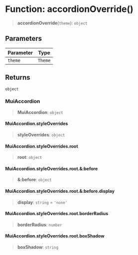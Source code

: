 # Function: accordionOverride()

> **accordionOverride**(`theme`): `object`

## Parameters

| Parameter | Type |
| ------ | ------ |
| `theme` | `Theme` |

## Returns

`object`

### MuiAccordion

> **MuiAccordion**: `object`

#### MuiAccordion.styleOverrides

> **styleOverrides**: `object`

#### MuiAccordion.styleOverrides.root

> **root**: `object`

#### MuiAccordion.styleOverrides.root.&:before

> **&:before**: `object`

#### MuiAccordion.styleOverrides.root.&:before.display

> **display**: `string` = `'none'`

#### MuiAccordion.styleOverrides.root.borderRadius

> **borderRadius**: `number`

#### MuiAccordion.styleOverrides.root.boxShadow

> **boxShadow**: `string`
